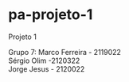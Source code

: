 # pa-projeto-1
 Projeto 1

Grupo 7:
Marco Ferreira - 2119022 <br>
Sérgio Olim -2120322 <br>
Jorge Jesus - 2120022 <br>
